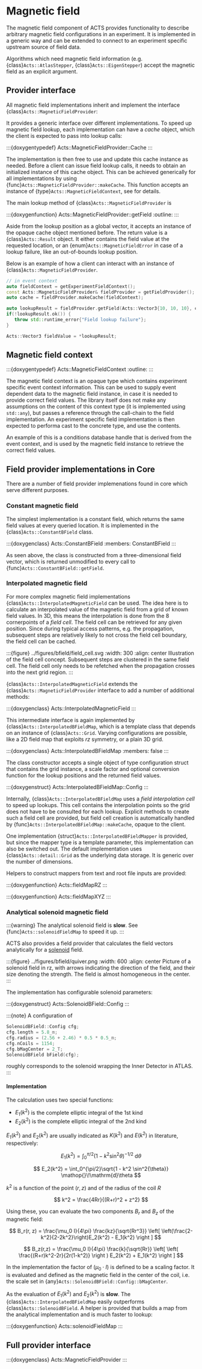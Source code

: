 # Magnetic field

The magnetic field component of ACTS provides functionality to describe
arbitrary magnetic field configurations in an experiment. It is implemented in
a generic way and can be extended to connect to an experiment specific upstream
source of field data.

Algorithms which need magnetic field information (e.g.
{class}`Acts::AtlasStepper`, {class}`Acts::EigenStepper`) accept the magnetic
field as an explicit argument. 

## Provider interface

All magnetic field implementations inherit and implement the interface {class}`Acts::MagneticFieldProvider`:


It provides a generic interface over different implementations. To speed up
magnetic field lookup, each implementation can have a *cache* object, which the
client is expected to pass into lookup calls:

:::{doxygentypedef} Acts::MagneticFieldProvider::Cache
:::

The implementation is then free to use and update this cache instance as
needed. Before a client can issue field lookup calls, it needs to obtain an
initialized instance of this cache object. This can be achieved generically for
all implementations by using {func}`Acts::MagneticFieldProvider::makeCache`.
This function accepts an instance of {type}`Acts::MagneticFieldContext`, see
[](#magnetic-field-context) for details.

The main lookup method of {class}`Acts::MagneticFieldProvider` is

:::{doxygenfunction} Acts::MagneticFieldProvider::getField
:outline:
:::

Aside from the lookup position
as a global vector, it accepts an instance of the opaque cache object mentioned
before. The return value is a {class}`Acts::Result` object. It either contains
the field value at the requested location, or an
{enum}`Acts::MagneticFieldError` in case of a lookup failure, like an
out-of-bounds lookup position.

Below is an example of how a client can interact with an instance of {class}`Acts::MagneticFieldProvider`.

```cpp
// in event context
auto fieldContext = getExperimentFieldContext();
const Acts::MagneticFieldProvider& fieldProvider = getFieldProvider();
auto cache = fieldProvider.makeCache(fieldContext);

auto lookupResult = fieldProvider.getField(Acts::Vector3{10, 10, 10}, cache);
if(!lookupResult.ok()) {
   throw std::runtime_error{"Field lookup failure"};
}

Acts::Vector3 fieldValue = *lookupResult;
```

## Magnetic field context

:::{doxygentypedef} Acts::MagneticFieldContext
:outline:
:::

The magnetic field context is an opaque type which contains experiment specific
event context information. This can be used to supply event dependent data to
the magnetic field instance, in case it is needed to provide correct field
values. The library itself does not make any assumptions on the content of this
context type (it is implemented using `std::any`), but passes a reference
through the call-chain to the field implementation. An experiment specific
field implementation is then expected to performa cast to the concrete type,
and use the contents. 

An example of this is a conditions database handle that is derived from the
event context, and is used by the magnetic field instance to retrieve the
correct field values.

## Field provider implementations in Core

There are a number of field provider implemenations found in core which serve different purposes.

### Constant magnetic field

The simplest implementation is a constant field, which returns the same field values at every queried location. It is implemented in the {class}`Acts::ConstantBField` class.

:::{doxygenclass} Acts::ConstantBField
:members: ConstantBField
:::

As seen above, the class is constructed from a three-dimensional field vector, which is returned unmodified to every call to {func}`Acts::ConstantBField::getField`.

### Interpolated magnetic field

For more complex magnetic field implementations
{class}`Acts::InterpolatedMagneticField` can be used. The idea here is to calculate
an interpolated value of the magnetic field from a grid of known field values.
In 3D, this means the interpolation is done from the 8 cornerpoints of a *field
cell*. The field cell can be retrieved for any given position. Since during
typical access patterns, e.g. the propagation, subsequent steps are relatively
likely to not cross the field cell boundary, the field cell can be cached.

:::{figure} ../figures/bfield/field_cell.svg
:width: 300
:align: center
Illustration of the field cell concept. Subsequent steps are clustered in the same field cell. The field cell only needs to be refetched when the propagation crosses into the next grid region.
:::

{class}`Acts::InterpolatedMagneticField` extends the {class}`Acts::MagneticFieldProvider` interface to add a number of additional methods:

:::{doxygenclass} Acts::InterpolatedMagneticField
:::

This intermediate interface is again implemented by
{class}`Acts::InterpolatedBFieldMap`, which is a template class that depends on
an instance of {class}`Acts::Grid`. Varying configurations are possible,
like a 2D field map that exploits $rz$ symmetry, or a plain 3D grid.

:::{doxygenclass} Acts::InterpolatedBFieldMap
:members: false
:::


The class constructor accepts a single object of type configuration struct that
contains the grid instance, a scale factor and optional conversion function for
the lookup positions and the returned field values.

:::{doxygenstruct} Acts::InterpolatedBFieldMap::Config
:::

Internally, {class}`Acts::InterpolatedBFieldMap` uses a *field interpolation
cell* to speed up lookups. This cell contains the interpolation points so the
grid does not have to be consulted for each lookup. Explicit methods to create
such a field cell are provided, but field cell creation is automatically
handled by {func}`Acts::InterpolatedBFieldMap::makeCache`, opaque to the
client.

One implementation {struct}`Acts::InterpolatedBFieldMapper` is provided, but
since the mapper type is a template parameter, this implementation can also be
switched out. The default implementation uses {class}`Acts::detail::Grid` as
the underlying data storage. It is generic over the number of dimensions.

Helpers to construct mappers from text and root file inputs are provided:

:::{doxygenfunction} Acts::fieldMapRZ
:::

:::{doxygenfunction} Acts::fieldMapXYZ
:::


### Analytical solenoid magnetic field

:::{warning}
The analytical solenoid field is **slow**. See {func}`Acts::solenoidFieldMap`
to speed it up.
:::

ACTS also provides a field provider that calculates the field vectors analytically for a [solenoid](https://en.wikipedia.org/wiki/Solenoid) field. 

:::{figure} ../figures/bfield/quiver.png
:width: 600
:align: center
Picture of a solenoid field in rz, with arrows indicating the direction of the field, and their size denoting the strength. The field is almost homogeneous in the center.
:::

The implementation has configurable solenoid parameters:

:::{doxygenstruct} Acts::SolenoidBField::Config
:::

:::{note}
A configuration of 
```cpp
SolenoidBField::Config cfg;
cfg.length = 5.8_m;
cfg.radius = (2.56 + 2.46) * 0.5 * 0.5_m;
cfg.nCoils = 1154;
cfg.bMagCenter = 2_T;
SolenoidBField bField(cfg);
```
roughly corresponds to the solenoid wrapping the Inner Detector in ATLAS.
:::

#### Implementation

The calculation uses two special functions:

- $E_1(k^2)$ is the complete elliptic integral of the 1st kind
- $E_2(k^2)$ is the complete elliptic integral of the 2nd kind

$E_1(k^2)$ and $E_2(k^2)$ are usually indicated as $K(k^2)$ and $E(k^2)$ in literature, respectively:

$$
E_1(k^2) = \int_0^{\pi/2} \left( 1 - k^2 \sin^2{\theta} \right )^{-1/2} \mathop{}\!\mathrm{d}\theta
$$

$$
E_2(k^2) = \int_0^{\pi/2}\sqrt{1 - k^2 \sin^2{\theta}} \mathop{}\!\mathrm{d}\theta
$$

$k^2$ is a function of the point $(r, z)$ and of the radius of the coil $R$

$$
k^2 = \frac{4Rr}{(R+r)^2 + z^2}
$$

Using these, you can evaluate the two components $B_r$ and $B_z$ of the magnetic field:

$$
B_r(r, z) = \frac{\mu_0 I}{4\pi} \frac{kz}{\sqrt{Rr^3}} \left[ \left(\frac{2-k^2}{2-2k^2}\right)E_2(k^2) - E_1(k^2) \right ]
$$

$$
B_z(r,z) = \frac{\mu_0 I}{4\pi} \frac{k}{\sqrt{Rr}} \left[ \left( \frac{(R+r)k^2-2r}{2r(1-k^2)} \right ) E_2(k^2) + E_1(k^2) \right ]
$$

In the implementation the factor of $(\mu_0\cdot I)$ is defined to be a scaling factor. It is evaluated and defined as the magnetic field in the center of the coil, i.e. the scale set in {any}`Acts::SolenoidBField::Config::bMagCenter`.

As the evaluation of $E_1(k^2)$ and $E_2(k^2)$ is **slow**. The
{class}`Acts::InterpolatedBFieldMap` easily outperforms
{class}`Acts::SolenoidBField`. A helper is provided that builds a map from the
analytical implementation and is much faster to lookup:

:::{doxygenfunction} Acts::solenoidFieldMap
:::

## Full provider interface

:::{doxygenclass} Acts::MagneticFieldProvider
:::

